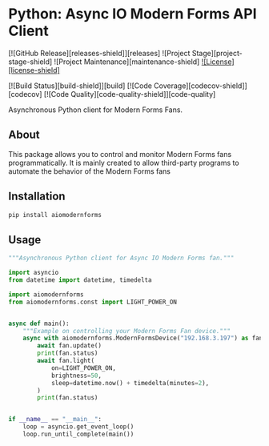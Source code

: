 # Python: Async IO Modern Forms API Client

[![GitHub Release][releases-shield]][releases]
![Project Stage][project-stage-shield]
![Project Maintenance][maintenance-shield]
[![License][license-shield]](LICENSE.md)

[![Build Status][build-shield]][build]
[![Code Coverage][codecov-shield]][codecov]
[![Code Quality][code-quality-shield]][code-quality]

Asynchronous Python client for Modern Forms Fans.

## About

This package allows you to control and monitor Modern Forms fans
programmatically. It is mainly created to allow third-party programs to automate
the behavior of the Modern Forms fans

## Installation

```bash
pip install aiomodernforms
```

## Usage

```python
"""Asynchronous Python client for Async IO Modern Forms fan."""

import asyncio
from datetime import datetime, timedelta

import aiomodernforms
from aiomodernforms.const import LIGHT_POWER_ON


async def main():
    """Example on controlling your Modern Forms Fan device."""
    async with aiomodernforms.ModernFormsDevice("192.168.3.197") as fan:
        await fan.update()
        print(fan.status)
        await fan.light(
            on=LIGHT_POWER_ON,
            brightness=50,
            sleep=datetime.now() + timedelta(minutes=2),
        )
        print(fan.status)


if __name__ == "__main__":
    loop = asyncio.get_event_loop()
    loop.run_until_complete(main())

```